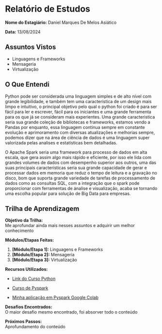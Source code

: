 # Relatório de Estudos

**Nome do Estagiário:** Daniel Marques De Melos Asiático

**Data:** 13/08/2024

## Assuntos Vistos

- Linguagens e Frameworks
- Mensageria
- Virtualização

## O Que Entendi

Python pode ser considerada uma linguagem simples e de alto nível com grande legibilidade, e também tem uma característica de um design mais limpo e intuitivo, o principal objetivo pelo qual o python foi criado é para ser fácil para ler e escrever, fácil para os iniciantes e uma grande ferramenta para os que já se consideram mais experientes. Uma grande caracteristica seria sua grande coleção de bibliotecas e frameworks, estamos vendo a Pandas por enquanto, essa linguagem continua sempre em constante evolução e aprimoramento com diversas atualizações e melhorias sempre, podemos dizer que na área de ciência de dados é uma linguagem super valorizada pelas analises e estatísticas bem detalhadas.

O Apache Spark seria uma framework para processo de dados em alta escala, que gera assim algo mais rápido e eficiente, por isso ele lida com grandes volumes de dados com desempenho superior aos outros, uma das suas principais características seria sua grande capacidade de gerar e processar dados em memoria que reduz o tempo de leitura e a gravação no disco, bom que suporta grande variedade de tarefas de processamento de dados como as consultas SQL, com a integração que o spark pode proporcionar com ferramentas de ánalise e visualização, acaba se tornando uma escolha popular para solução de Big Data para empresas.

## Trilha de Aprendizagem

**Objetivo da Trilha:**  
Me aprofundar ainda mais nesses assuntos e adquirir um melhor conhecimento 

**Módulos/Etapas Feitas:**  
1.  **[Módulo/Etapa 1]:** Linguagens e Frameworks
2.  **[Módulo/Etapa 2]:** Mensageria
3.  **[Módulo/Etapa 3]:** Virtualização

**Recursos Utilizados:**  
- [Link do Curso Python](https://www.youtube.com/watch?v=rfscVS0vtbw)
 
- [Curso de Pyspark](https://www.youtube.com/watch?v=_C8kWso4ne4)

- [Minha aplicação em Pyspark Google Colab](https://colab.research.google.com/drive/1k3-hr57HdOI_9nLHLEB8a7syvZ8yJetA#scrollTo=AFBaavGeTKvS&uniqifier=1)

**Desafios Encontrados:**  
O maior desafio mesmo encontrado, foi absorver todo o conteúdo 

**Próximos Passos:**  
Aprofundamento do conteúdo 